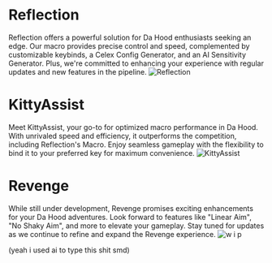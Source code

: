 # Reflection

Reflection offers a powerful solution for Da Hood enthusiasts seeking an edge. Our macro provides precise control and speed, complemented by customizable keybinds, a Celex Config Generator, and an AI Sensitivity Generator. Plus, we're committed to enhancing your experience with regular updates and new features in the pipeline.
![Reflection](https://github.com/istutterwhenispeak/Documations/assets/164241690/224c2419-d1c4-4670-8019-3906b5378186)

# KittyAssist

Meet KittyAssist, your go-to for optimized macro performance in Da Hood. With unrivaled speed and efficiency, it outperforms the competition, including Reflection's Macro. Enjoy seamless gameplay with the flexibility to bind it to your preferred key for maximum convenience.
![KittyAssist](https://github.com/istutterwhenispeak/Documations/assets/164241690/b167c3a3-3e00-47e3-91b1-d04f9f465ba9)

# Revenge

While still under development, Revenge promises exciting enhancements for your Da Hood adventures. Look forward to features like "Linear Aim", "No Shaky Aim", and more to elevate your gameplay. Stay tuned for updates as we continue to refine and expand the Revenge experience.
![w i p](https://github.com/istutterwhenispeak/Documations/assets/164241690/6e06c30c-28a6-420e-8059-846e8de5aff3)



(yeah i used ai to type this shit smd)

